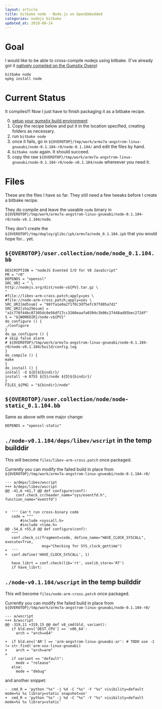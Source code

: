 ```yaml
---
layout: article
title: bitbake node - Node.js on OpenEmbedded
categories: nodejs bitbake
updated_at: 2010-08-14
---
```

Goal
====
I would like to be able to cross-compile nodejs using bitbake. (I've already got it [natively compiled on the Gumstix Overo](/articles/bitbake-node.html))

    bitbake node
    opkg install node

Current Status
==============

It compiles!!! Now I just have to finish packaging it as a bitbake recipe.

  0. [setup your gumstix build environment](http://www.gumstix.net/Setup-and-Programming/view/Overo-Setup-and-Programming/Setting-up-a-build-environment/111.html)
  1. Copy the recipe below and put it in the location specified, creating folders as necessary.
  2. run `bitbake node`
  3. once it fails, go in `${OVEROTOP}/tmp/work/armv7a-angstrom-linux-gnueabi/node-0.1.104-r0/node-0.1.104/` and edit the files by hand.
  4. `bitbake node` again. It should succeed.
  5. copy the raw `${OVEROTOP}/tmp/work/armv7a-angstrom-linux-gnueabi/node-0.1.104-r0/node-v0.1.104/node` whereever you need it.

Files
=====

These are the files I have so far. They still need a few tweaks before I create a bitbake recipe.

They do compile and leave the useable `node` binary in `${OVEROTOP}/tmp/work/armv7a-angstrom-linux-gnueabi/node-0.1.104-r0/node-v0.1.104/node`.

They don't create the `${OVEROTOP}/tmp/deploy/glibc/ipk/armv7a/node_0.1.104.ipk` that you would hope for... yet.

`${OVEROTOP}/user.collection/node/node_0.1.104.bb`
-----------------

    DESCRIPTION = "nodeJS Evented I/O for V8 JavaScript"
    PR = "r0"
    DEPENDS = "openssl"
    SRC_URI = " \
    http://nodejs.org/dist/node-v${PV}.tar.gz \
    "
    #file://libev-arm-crass.patch;apply=yes \
    #file://node-arm-cross.patch;apply=yes \
    SRC_URI[md5sum] = "907fa1e0a2f1f0c3df5efc97fd05a7d2"
    SRC_URI[sha256sum] = "a1c776f44bc07305dc0e56df17cc3260eaafa0394c3b06c27448ad85bec272df"
    S = "${WORKDIR}/node-v${PV}"
    do_configure () {
    ./configure
    }
    do_qa_configure () {
    # skip false alarm
    # ${OVEROTOP}/tmp/work/armv7a-angstrom-linux-gnueabi/node-0.1.104-r0/node-v0.1.104/build/config.log
    }
    do_compile () {
    make
    }
    do_install () {
    install -d ${D}${bindir}/
    install -m 0755 ${S}/node ${D}${bindir}/
    }
    FILES_${PN} = "${bindir}/node"


`${OVEROTOP}/user.collection/node/node-static_0.1.104.bb`
-----------------

Same as above with one major change:

    DEPENDS = "openssl-static"

`./node-v0.1.104/deps/libev/wscript` in the temp builddir
---------------------

This will become `files/libev-arm-cross.patch` once packaged.

Currently you can modify the failed build in place from `${OVEROTOP}/tmp/work/armv7a-angstrom-linux-gnueabi/node-0.1.104-r0/`

    --- a/deps/libev/wscript
    +++ b/deps/libev/wscript
    @@ -41,6 +41,7 @@ def configure(conf):
         conf.check_cc(header_name="sys/eventfd.h", function_name="eventfd")
     
     
    +  ''' Can't run cross-binary code
       code = """
           #include <syscall.h>
           #include <time.h>
    @@ -54,6 +55,8 @@ def configure(conf):
       """
       conf.check_cc(fragment=code, define_name="HAVE_CLOCK_SYSCALL", execute=True,
                     msg="Checking for SYS_clock_gettime")
    +  '''
    +  conf.define('HAVE_CLOCK_SYSCALL', 1)
     
       have_librt = conf.check(lib='rt', uselib_store='RT')
       if have_librt:

`./node-v0.1.104/wscript` in the temp builddir
---------------------

This will become `files/node-arm-cross.patch` once packaged.

Currently you can modify the failed build in place from `${OVEROTOP}/tmp/work/armv7a-angstrom-linux-gnueabi/node-0.1.104-r0/`

    --- a/wscript
    +++ b/wscript
    @@ -319,11 +319,15 @@ def v8_cmd(bld, variant):
       if bld.env['DEST_CPU'] == 'x86_64':
         arch = "arch=x64"
     
    +  if bld.env['AR'] == 'arm-angstrom-linux-gnueabi-ar': # TODO use -1 != str.find('arm-xxx-linux-gnueabi)
    +    arch = "arch=arm"
    +  
       if variant == "default":
         mode = "release"
       else:
         mode = "debug"

and another snippet:

    -  cmd_R = 'python "%s" -j %d -C "%s" -Y "%s" visibility=default mode=%s %s library=static snapshot=on'
    +  cmd_R = 'python "%s" -j %d -C "%s" -Y "%s" visibility=default mode=%s %s library=static'

